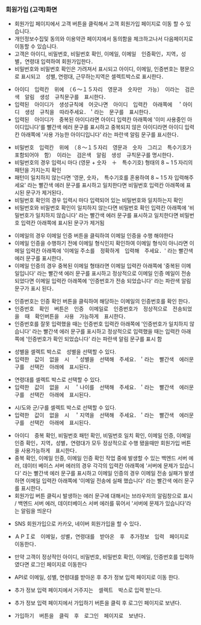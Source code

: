 ### 회원가입 (고객)화면
- 회원가입 페이지에서 고객 버튼을 클릭해서 고객 회원가입 페이지로 이동 할 수 있습니다.
- 개인정보수집및 동의와 이용약관 페이지에서 동의함을 체크하고나서 다음페이지로 이동할 수 있습니다. 
- 고객은 아이디, 비밀번호, 비밀번호 확인, 이메일, 이메일　인증확인，지역，성별，연령대 입력하여 회원가입한다．
- 비밀번호와 비밀번호 확인은 가려져서 표시되고 아이디, 이메일, 인증번호는 평문으로 표시되고　성별, 연령대, 근무하는지역은 셀렉트박스로 표시한다．

<!-- 아이디 -->
- 아이디　입력칸　위에　（６～１５자리　영문과　숫자만　가능）　이라는　검은색　알림　생성　규칙문구를　표시한다．
- 입력된　아이디가　생성규칙에　어긋나면　아이디　입력칸　아래쪽에　＇아이디　생성　규칙을　따라주세요．＇라는　문구를　표시한다．
- 입력된　아이디가　중복된 아이디라면 아이디 입력칸 아래쪽에 '이미 사용중인 아이디입니다'를 빨간색 에러 문구를 표시하고 중복되지 않은 아이디라면 아이디 입력칸 아래쪽에 '사용 가능한 아이디입니다' 라는 파란색 알림 문구를 표시한다．

<!-- 비밀번호 -->
- 비밀번호　입력칸　위에　（８～１５자리　영문과　숫자　그리고　특수기호가　포함되어야　함）　이라는　검은색　알림　생성　규칙문구를 명시한다．
- 비밀번호의 경우 입력시 마다 (영문 + 숫자　＋　특수기호) 형태의 8 ~ 1５자리의 패턴을 가지는지 확인
- 패턴이 일치하지 않는다면 '영문, 숫자，　특수기호를 혼용하여 8 ~ 1５자 입력해주세요' 라는 빨간색 에러 문구를 표시하고 일치한다면 비밀번호 입력칸 아래쪽에 표시된 문구가 제거된다．
- 비밀번호 확인의 경우 입력시 마다 입력되어 있는 비밀번호와 일치하는지 확인
- 비밀번호와 비밀번호 확인이 일치하지 않는다면 비밀번호 확인 입력칸 아래쪽에 '비밀번호가 일치하지 않습니다' 라는 빨간색 에러 문구를 표시하고 일치한다면 비밀번호 입력칸 아래쪽에 표시된 문구가 제거됨

<!-- 이메일 -->
- 이메일의 경우 이메일 인증 버튼을 클릭하여 이메일 인증을 수행 해야한다
- 이메일 인증을 수행하기 전에 이메일 형식인지 확인하여 이메일 형식이 아니라면 이메일 입력칸 아래쪽에 '이메일 주소를　정확하게　입력해　주세요．' 라는 빨간색 에러 문구를 표시한다．
- 이메일 인증의 경우 중복된 이메일 형태라면 이메일 입력칸 아래쪽에 '중복된 이메일입니다' 라는 빨간색 에러 문구를 표시하고 정상적으로 이메일 인증 메일이 전송 되었다면 이메일 입력칸 아래쪽에 '인증번호가 전송 되었습니다' 라는 파란색 알림 문구가 표시 된다．

<!-- 인증번호 -->
- 인증번호는 인증 확인 버튼을 클릭하여 해당하는 이메일의 인증번호를 확인 한다．
- 인증번호　확인　버튼은　인증　이메일로　인증번호가　정상적으로　전송되었을　때　확인버튼을　사용　가능하게　표시한다．
- 인증번호를 잘못 입력했을 때는 인증번호 입력칸 아래쪽에 '인증번호가 일치하지 않습니다' 라는 빨간색 에러 문구를 표시하고 정상적으로 입력했을 때는 입력칸 아래쪽에 '인증번호가 확인 되었습니다' 라는 파란색 알림 문구를 표시 함

<!-- 성별 -->
- 성별을 셀렉트 박스로　성별을 선택할 수 있다.
- 입력한　값이　없을　시　＇성별을　선택해　주세요．＇라는　빨간색　에러문구를　선택칸　아래에　표시된다．

<!-- 연령대 -->
- 연령대를 셀렉트 박스로 선택할 수 있다.
- 입력한　값이　없을　시　＇나이를　선택해　주세요．＇라는　빨간색　에러문구를　선택칸　아래에　표시된다．

<!-- 거주지 -->
- 시/도와 군/구를 셀렉트 박스로 선택할 수 있다.
- 입력한　값이　없을　시　＇지역을　선택해　주세요．＇라는　빨간색　에러문구를　선택칸　아래에　표시된다．

<!-- 　에러　 -->
- 아이디　중복 확인, 비밀번호 패턴 확인, 비밀번호 일치 확인, 이메일 인증, 이메일 인증 확인，지역，성별，연령대가 모두 정상적으로 수행 됐을때만 회원가입 버튼을 사용가능하게　표시한다．
- 중복 확인, 이메일 인증, 이메일 인증 확인 작업 중에 발생할 수 있는 백엔드 서버 에러, 데이터 베이스 서버 에러의 경우 각각의 입력칸 아래쪽에 '서버에 문제가 있습니다' 라는 빨간색 에러 문구를 표시하고 이메일 인증의 경우 이메일 전송 실패가 발생하면 이메일 입력칸 아래쪽에 '이메일 전송에 실패 했습니다' 라는 빨간색 에러 문구를 표시한다．
- 회원가입 버튼 클릭시 발생하는 에러 문구에 대해서는 브라우저의 알림창으로 표시 / 백엔드 서버 에러, 데이터베이스 서버 에러를 묶어서 '서버에 문제가 있습니다'라는 알림을 띄운다

<!-- ＳＮＳ　회원가입 -->
- SNS 회원가입으로 카카오, 네이버 회원가입을 할 수 있다．
- ＡＰＩ로　이메일，성별，연령대를　받아온　후　추가정보　입력　페이지로　이동한다．
- 만약 고객이 정상적인 아이디, 비밀번호, 비밀번호 확인, 이메일, 인증번호를 입력하였다면 로그인 페이지로 이동한다

- API로 이메일, 성별, 연령대를 받아온 후 추가 정보 입력 페이지로 이동 한다.
- 추가 정보 입력 페이지에서 거주지는　셀렉트　박스로 입력 받는다.

- 추가 정보 입력 페이지에서 가입하기 버튼을 클릭 후 로그인 페이지로 보낸다.

<!-- 완료 -->
- 가입하기　버튼을　클릭　후　로그인　페이지로　보낸다．